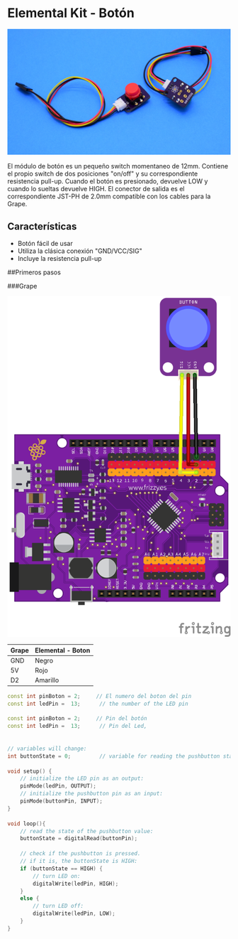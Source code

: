 # Elemental Kit - Botón

[![Texto alternativo](images/boton1.jpg "Modulo de boton básico")](www.frizzy.es/grape)

El módulo de botón es un pequeño switch momentaneo de 12mm. Contiene el propio switch de dos posiciones "on/off" y su correspondiente resistencia pull-up. Cuando el botón es presionado, devuelve LOW y cuando lo sueltas devuelve HIGH. El conector de salida es el correspondiente JST-PH de 2.0mm compatible con los cables para la Grape.

## Características

* Botón fácil de usar
* Utiliza la clásica conexión "GND/VCC/SIG"
* Incluye la resistencia pull-up

##Primeros pasos

###Grape

[![Texto alternativo](images/montaje_boton.png "Modulo de boton básico")](www.frizzy.es/grape)

| Grape | Elemental - Boton |
| ----- | ----------------- |
| GND   | Negro             |
| 5V    | Rojo              |
| D2    | Amarillo          |


```c++
const int pinBoton = 2;     // El numero del boton del pin
const int ledPin =  13;      // the number of the LED pin

const int pinBoton = 2;     // Pin del botón
const int ledPin =  13;      // Pin del Led, 


// variables will change:
int buttonState = 0;         // variable for reading the pushbutton status

void setup() {
    // initialize the LED pin as an output:
    pinMode(ledPin, OUTPUT);
    // initialize the pushbutton pin as an input:
    pinMode(buttonPin, INPUT);
}

void loop(){
    // read the state of the pushbutton value:
    buttonState = digitalRead(buttonPin);

    // check if the pushbutton is pressed.
    // if it is, the buttonState is HIGH:
    if (buttonState == HIGH) {
        // turn LED on:
        digitalWrite(ledPin, HIGH);
    }
    else {
        // turn LED off:
        digitalWrite(ledPin, LOW);
    }
}
```
